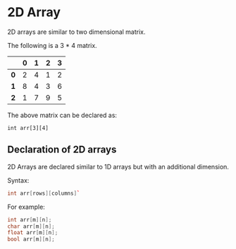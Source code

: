 # 2D Array

2D arrays are similar to two dimensional matrix.

The following is a 3 * 4 matrix.

|    |  0 |  1 |  2 |  3 |
|----|---:|---:|---:|---:|
|  **0** |  2 |  4 |  1 | 2 |
|  **1** |  8 |  4 |  3 | 6 |
|  **2** |  1 |  7 |  9 | 5 |

The above matrix can be declared as:

`int arr[3][4]`

## Declaration of 2D arrays
2D Arrays are declared similar to 1D arrays but with an additional dimension.

Syntax: 
```cpp
int arr[rows][columns]`
```

For example:

```cpp
int arr[m][n];
char arr[m][n];
float arr[m][n];
bool arr[m][n];
```
